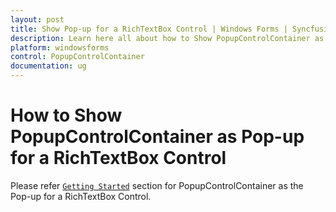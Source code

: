 ```yaml
---
layout: post
title: Show Pop-up for a RichTextBox Control | Windows Forms | Syncfusion®
description: Learn here all about how to Show PopupControlContainer as the Pop-up for a RichTextBox Control of Syncfusion® Windows Forms PopupControlContainer and more.
platform: windowsforms
control: PopupControlContainer
documentation: ug
---
```


# How to Show PopupControlContainer as Pop-up for a RichTextBox Control

Please refer [`Getting Started`](https://help.syncfusion.com/windowsforms/popupcontrolcontainer/getting-started) section for PopupControlContainer as the Pop-up for a RichTextBox Control. 